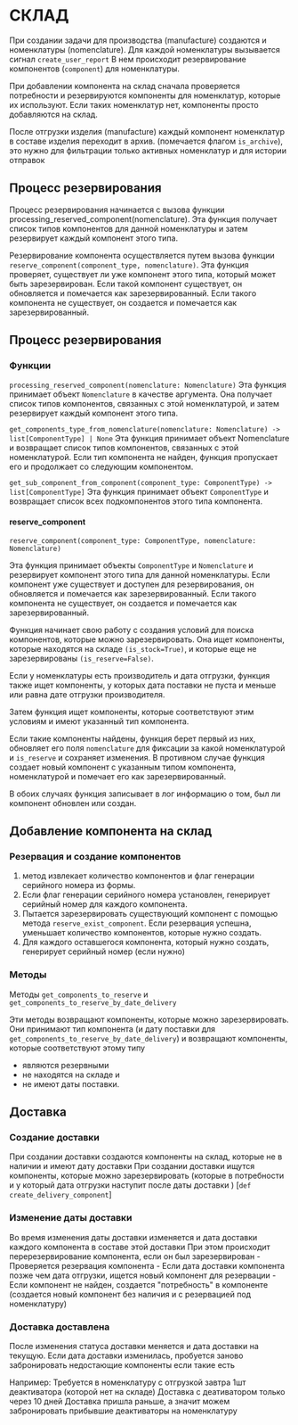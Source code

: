 СКЛАД
====================

При создании задачи для производства (manufacture) создаются и номенклатуры (nomenclature). Для каждой номенклатуры вызывается сигнал `create_user_report` 
В нем происходит резервирование компонентов (`component`) для номенклатуры.

При добавлении компонента на склад сначала проверяется потребности и резервируются компоненты для номенклатур, которые их используют. Если таких номенклатур нет, компоненты просто добавляются на склад.

После отгрузки изделия (manufacture) каждый компонент номенклатур в составе изделия переходит в архив. (помечается флагом `is_archive`), это нужно для фильтрации только активных номенклатур и для истории отправок


Процесс резервирования
-----------------

Процесс резервирования начинается с вызова функции processing_reserved_component(nomenclature). Эта функция получает список типов компонентов для данной номенклатуры и затем резервирует каждый компонент этого типа.

Резервирование компонента осуществляется путем вызова функции `reserve_component(component_type, nomenclature)`. Эта функция проверяет, существует ли уже компонент этого типа, который может быть зарезервирован. Если такой компонент существует, он обновляется и помечается как зарезервированный. Если такого компонента не существует, он создается и помечается как зарезервированный.


Процесс резервирования
-----------------------
### Функции
`processing_reserved_component(nomenclature: Nomenclature)`
Эта функция принимает объект `Nomenclature` в качестве аргумента. Она получает список типов компонентов, связанных с этой номенклатурой, и затем резервирует каждый компонент этого типа.

`get_components_type_from_nomenclature(nomenclature: Nomenclature) -> list[ComponentType] | None`
Эта функция принимает объект Nomenclature и возвращает список типов компонентов, связанных с этой номенклатурой. Если тип компонента не найден, функция пропускает его и продолжает со следующим компонентом.

`get_sub_component_from_component(component_type: ComponentType) -> list[ComponentType]`
Эта функция принимает объект `ComponentType` и возвращает список всех подкомпонентов этого типа компонента.


#### reserve_component
`reserve_component(component_type: ComponentType, nomenclature: Nomenclature)`

Эта функция принимает объекты `ComponentType` и `Nomenclature` и резервирует компонент этого типа для данной номенклатуры. Если компонент уже существует и доступен для резервирования, он обновляется и помечается как зарезервированный. Если такого компонента не существует, он создается и помечается как зарезервированный.

Функция начинает свою работу с создания условий для поиска компонентов, которые можно зарезервировать. Она ищет компоненты, которые находятся на складе `(is_stock=True)`, и которые еще не зарезервированы `(is_reserve=False)`.

Если у номенклатуры есть производитель и дата отгрузки, функция также ищет компоненты, у которых дата поставки не пуста и меньше или равна дате отгрузки производителя.

Затем функция ищет компоненты, которые соответствуют этим условиям и имеют указанный тип компонента.

Если такие компоненты найдены, функция берет первый из них, обновляет его поля `nomenclature` для фиксации за какой номенклатурой  и `is_reserve` и сохраняет изменения. В противном случае функция создает новый компонент с указанным типом компонента, номенклатурой и помечает его как зарезервированный.

В обоих случаях функция записывает в лог информацию о том, был ли компонент обновлен или создан.



Добавление компонента на склад
-----------------------
### Резервация и создание компонентов

1. метод извлекает количество компонентов и флаг генерации серийного номера из формы.
2. Если флаг генерации серийного номера установлен, генерирует серийный номер для каждого компонента.
3. Пытается зарезервировать существующий компонент с помощью метода `reserve_exist_component`. Если резервация успешна, уменьшает количество компонентов, которые нужно создать.
4. Для каждого оставшегося компонента, который нужно создать, генерирует серийный номер (если нужно)

### Методы
Методы `get_components_to_reserve` и `get_components_to_reserve_by_date_delivery`

Эти методы возвращают компоненты, которые можно зарезервировать. Они принимают тип компонента (и дату поставки для `get_components_to_reserve_by_date_delivery`) и возвращают компоненты, которые соответствуют этому типу
- являются резервными
- не находятся на складе и
- не имеют даты поставки.


Доставка
---------------------
### Создание доставки

При создании доставки создаются компоненты на склад, которые не в наличии и имеют дату доставки 
При создании доставки ищутся компоненты, которые можно зарезервировать (которые в потребности и у который дата отгрузки наступит после даты доставки ) [`def create_delivery_component`]


### Изменение даты доставки
Во время изменения даты доставки изменяется и дата доставки каждого компонента в составе этой доставки
При этом происходит перерезервирование компонента, если он был зарезервирован
    - Проверяется резервация компонента
    - Если дата доставки компонента позже чем дата отгрузки, ищется новый компонент для резервации
    - Если компонент не найден, создается "потребность" в компоненте (создается новый компонент без наличия и с резервацией под номенклатуру)

### Доставка доставлена

После изменения статуса доставки меняется и дата доставки на текущую. Если дата доставки изменилась, пробуется заново забронировать недостающие компоненты если такие есть

Например:
    Требуется в номенклатуру с отгрузкой завтра 1шт деактиватора (которой нет на складе)
    Доставка с деативатором только через 10 дней
    Доставка пришла раньше, а значит можем забронировать прибывшие деактиваторы на номенклатуру

